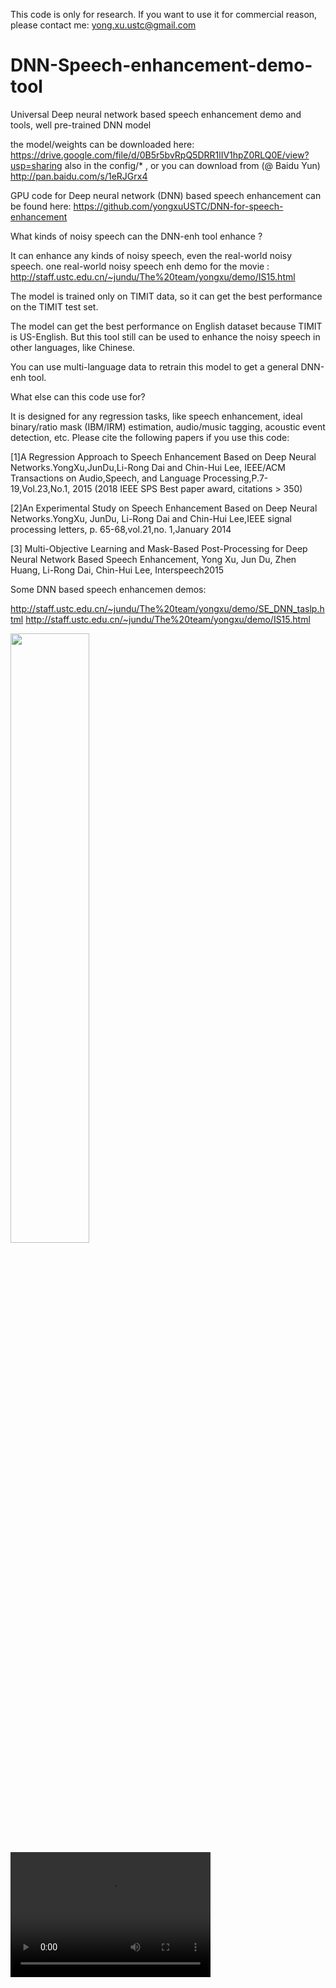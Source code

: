 This code is only for research. If you want to use it for commercial reason, please contact me: yong.xu.ustc@gmail.com

# DNN-Speech-enhancement-demo-tool
Universal Deep neural network based speech enhancement demo and tools, well pre-trained DNN model

the model/weights can be downloaded here: https://drive.google.com/file/d/0B5r5bvRpQ5DRR1lIV1hpZ0RLQ0E/view?usp=sharing 
also in the config/*   , or you can download from  (@ Baidu Yun) http://pan.baidu.com/s/1eRJGrx4

GPU code for Deep neural network (DNN) based speech enhancement can be found here: https://github.com/yongxuUSTC/DNN-for-speech-enhancement

What kinds of noisy speech can the DNN-enh tool enhance ?

It can enhance any kinds of noisy speech, even the real-world noisy speech. one real-world noisy speech enh demo for the movie : http://staff.ustc.edu.cn/~jundu/The%20team/yongxu/demo/IS15.html

The model is trained only on TIMIT data, so it can get the best performance on the TIMIT test set.

The model can get the best performance on English dataset because TIMIT is US-English. But this tool still can be used to enhance the noisy speech in other languages, like Chinese.

You can use multi-language data to retrain this model to get a general DNN-enh tool.

What else can this code use for?

It is designed for any regression tasks, like speech enhancement, ideal binary/ratio mask (IBM/IRM) estimation, audio/music tagging, acoustic event detection, etc.
Please cite the following papers if you use this code:

[1]A Regression Approach to Speech Enhancement Based on Deep Neural Networks.YongXu,JunDu,Li-Rong Dai and Chin-Hui Lee, IEEE/ACM Transactions on Audio,Speech, and Language Processing,P.7-19,Vol.23,No.1, 2015 (2018 IEEE SPS Best paper award, citations > 350)

[2]An Experimental Study on Speech Enhancement Based on Deep Neural Networks.YongXu, JunDu, Li-Rong Dai and Chin-Hui Lee,IEEE signal processing letters, p. 65-68,vol.21,no. 1,January 2014

[3] Multi-Objective Learning and Mask-Based Post-Processing for Deep Neural Network Based Speech Enhancement, Yong Xu, Jun Du, Zhen Huang, Li-Rong Dai, Chin-Hui Lee, Interspeech2015

Some DNN based speech enhancemen demos: 

http://staff.ustc.edu.cn/~jundu/The%20team/yongxu/demo/SE_DNN_taslp.html http://staff.ustc.edu.cn/~jundu/The%20team/yongxu/demo/IS15.html

[<img src="https://img.youtube.com/vi/Z4quxzXR5yw/maxresdefault.jpg" width="50%">](https://youtu.be/Z4quxzXR5yw)
<video src="video.mp4" width="320" height="200" controls preload></video>
